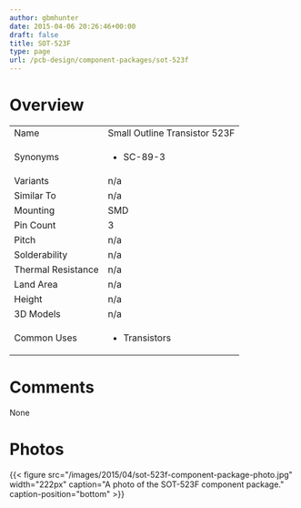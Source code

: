 ```yaml
---
author: gbmhunter
date: 2015-04-06 20:26:46+00:00
draft: false
title: SOT-523F
type: page
url: /pcb-design/component-packages/sot-523f
---
```


# Overview


<table style="width: 600px;" >
<tbody >
<tr >

<td >Name
</td>

<td >Small Outline Transistor 523F
</td>
</tr>
<tr >

<td >Synonyms
</td>

<td >



  * SC-89-3


</td>
</tr>
<tr >

<td >Variants
</td>

<td >n/a
</td>
</tr>
<tr >

<td >Similar To
</td>

<td >n/a
</td>
</tr>
<tr >

<td >Mounting
</td>

<td >SMD
</td>
</tr>
<tr >

<td >Pin Count
</td>

<td >3
</td>
</tr>
<tr >

<td >Pitch
</td>

<td >n/a
</td>
</tr>
<tr >

<td >Solderability
</td>

<td >n/a
</td>
</tr>
<tr >

<td >Thermal Resistance
</td>

<td >n/a
</td>
</tr>
<tr >

<td >Land Area
</td>

<td >n/a
</td>
</tr>
<tr >

<td >Height
</td>

<td >n/a
</td>
</tr>
<tr >

<td >3D Models
</td>

<td >n/a
</td>
</tr>
<tr >

<td >Common Uses
</td>

<td >



  * Transistors


</td>
</tr>
</tbody>
</table>


# Comments




None




# Photos


{{< figure src="/images/2015/04/sot-523f-component-package-photo.jpg" width="222px" caption="A photo of the SOT-523F component package." caption-position="bottom" >}}
